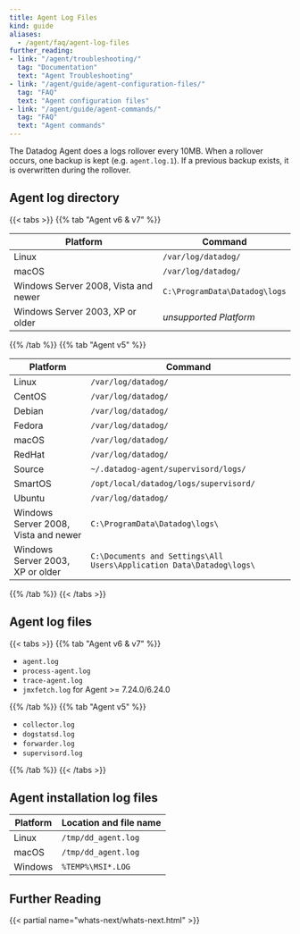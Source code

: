 ```yaml
---
title: Agent Log Files
kind: guide
aliases:
  - /agent/faq/agent-log-files
further_reading:
- link: "/agent/troubleshooting/"
  tag: "Documentation"
  text: "Agent Troubleshooting"
- link: "/agent/guide/agent-configuration-files/"
  tag: "FAQ"
  text: "Agent configuration files"
- link: "/agent/guide/agent-commands/"
  tag: "FAQ"
  text: "Agent commands"
---
```


The Datadog Agent does a logs rollover every 10MB. When a rollover occurs, one backup is kept (e.g. `agent.log.1`). If a previous backup exists, it is overwritten during the rollover.

## Agent log directory

{{< tabs >}}
{{% tab "Agent v6 & v7" %}}

| Platform                             | Command                       |
|--------------------------------------|-------------------------------|
| Linux                                | `/var/log/datadog/`           |
| macOS                                | `/var/log/datadog/`           |
| Windows Server 2008, Vista and newer | `C:\ProgramData\Datadog\logs` |
| Windows Server 2003, XP or older     | *unsupported Platform*        |

{{% /tab %}}
{{% tab "Agent v5" %}}

| Platform                             | Command                                                              |
|--------------------------------------|----------------------------------------------------------------------|
| Linux                                | `/var/log/datadog/`                                                  |
| CentOS                               | `/var/log/datadog/`                                                  |
| Debian                               | `/var/log/datadog/`                                                  |
| Fedora                               | `/var/log/datadog/`                                                  |
| macOS                                | `/var/log/datadog/`                                                  |
| RedHat                               | `/var/log/datadog/`                                                  |
| Source                               | `~/.datadog-agent/supervisord/logs/`                                 |
| SmartOS                              | `/opt/local/datadog/logs/supervisord/`                               |
| Ubuntu                               | `/var/log/datadog/`                                                  |
| Windows Server 2008, Vista and newer | `C:\ProgramData\Datadog\logs\`                                       |
| Windows Server 2003, XP or older     | `C:\Documents and Settings\All Users\Application Data\Datadog\logs\` |

{{% /tab %}}
{{< /tabs >}}

## Agent log files

{{< tabs >}}
{{% tab "Agent v6 & v7" %}}

* `agent.log`
* `process-agent.log`
* `trace-agent.log`
* `jmxfetch.log` for Agent >= 7.24.0/6.24.0

{{% /tab %}}
{{% tab "Agent v5" %}}

* `collector.log`
* `dogstatsd.log`
* `forwarder.log`
* `supervisord.log`

{{% /tab %}}
{{< /tabs >}}

## Agent installation log files

| Platform                             | Location and file name        |
|--------------------------------------|-------------------------------|
| Linux                                | `/tmp/dd_agent.log`           |
| macOS                                | `/tmp/dd_agent.log`           |
| Windows                              | `%TEMP%\MSI*.LOG`             |

## Further Reading

{{< partial name="whats-next/whats-next.html" >}}
